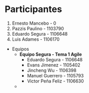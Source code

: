 # Participantes

1. Ernesto Mancebo - 0
2. Pazzis Paulino - 1103790
3. Eduardo Segura - 1106648
4. Luis Adames - 1106170

- Equipos
  - **Equipo Segura - Tema 1 Agile**
    - Eduardo Segura - 1106648
    - Evans Jimenez - 1105402
    - Jincheng Wu - 1106398
    - Manuel Guerrero - 1105793
    - Victor Peña Feliz - 1106630
  - 